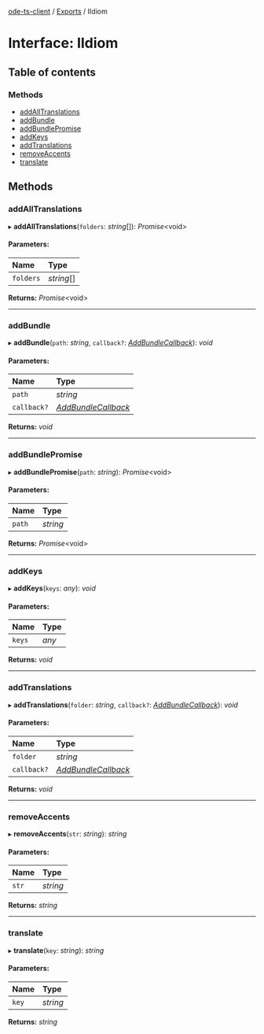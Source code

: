 [ode-ts-client](../README.md) / [Exports](../modules.md) / IIdiom

# Interface: IIdiom

## Table of contents

### Methods

- [addAllTranslations](iidiom.md#addalltranslations)
- [addBundle](iidiom.md#addbundle)
- [addBundlePromise](iidiom.md#addbundlepromise)
- [addKeys](iidiom.md#addkeys)
- [addTranslations](iidiom.md#addtranslations)
- [removeAccents](iidiom.md#removeaccents)
- [translate](iidiom.md#translate)

## Methods

### addAllTranslations

▸ **addAllTranslations**(`folders`: *string*[]): *Promise*<void\>

#### Parameters:

Name | Type |
:------ | :------ |
`folders` | *string*[] |

**Returns:** *Promise*<void\>

___

### addBundle

▸ **addBundle**(`path`: *string*, `callback?`: [*AddBundleCallback*](../modules.md#addbundlecallback)): *void*

#### Parameters:

Name | Type |
:------ | :------ |
`path` | *string* |
`callback?` | [*AddBundleCallback*](../modules.md#addbundlecallback) |

**Returns:** *void*

___

### addBundlePromise

▸ **addBundlePromise**(`path`: *string*): *Promise*<void\>

#### Parameters:

Name | Type |
:------ | :------ |
`path` | *string* |

**Returns:** *Promise*<void\>

___

### addKeys

▸ **addKeys**(`keys`: *any*): *void*

#### Parameters:

Name | Type |
:------ | :------ |
`keys` | *any* |

**Returns:** *void*

___

### addTranslations

▸ **addTranslations**(`folder`: *string*, `callback?`: [*AddBundleCallback*](../modules.md#addbundlecallback)): *void*

#### Parameters:

Name | Type |
:------ | :------ |
`folder` | *string* |
`callback?` | [*AddBundleCallback*](../modules.md#addbundlecallback) |

**Returns:** *void*

___

### removeAccents

▸ **removeAccents**(`str`: *string*): *string*

#### Parameters:

Name | Type |
:------ | :------ |
`str` | *string* |

**Returns:** *string*

___

### translate

▸ **translate**(`key`: *string*): *string*

#### Parameters:

Name | Type |
:------ | :------ |
`key` | *string* |

**Returns:** *string*
